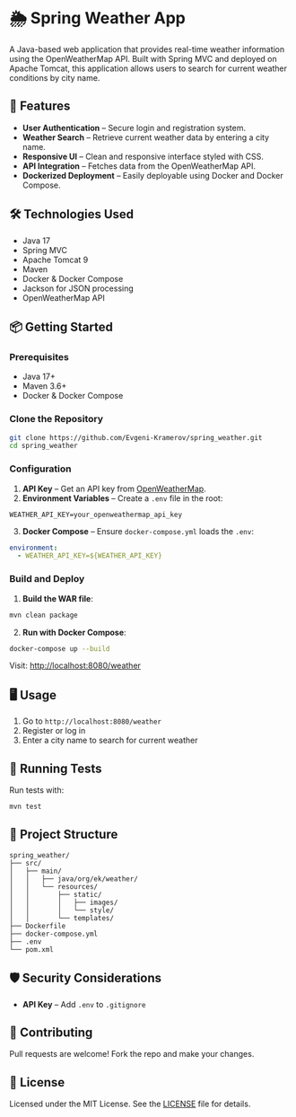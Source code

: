 # 🌦️ Spring Weather App

A Java-based web application that provides real-time weather information using the OpenWeatherMap API. Built with Spring MVC and deployed on Apache Tomcat, this application allows users to search for current weather conditions by city name.

## 🚀 Features

- **User Authentication** – Secure login and registration system.
- **Weather Search** – Retrieve current weather data by entering a city name.
- **Responsive UI** – Clean and responsive interface styled with CSS.
- **API Integration** – Fetches data from the OpenWeatherMap API.
- **Dockerized Deployment** – Easily deployable using Docker and Docker Compose.

## 🛠️ Technologies Used

- Java 17  
- Spring MVC  
- Apache Tomcat 9  
- Maven  
- Docker & Docker Compose  
- Jackson for JSON processing  
- OpenWeatherMap API  

## 📦 Getting Started

### Prerequisites

- Java 17+  
- Maven 3.6+  
- Docker & Docker Compose  

### Clone the Repository

```bash
git clone https://github.com/Evgeni-Kramerov/spring_weather.git
cd spring_weather
```

### Configuration

1. **API Key** – Get an API key from [OpenWeatherMap](https://openweathermap.org/api).
2. **Environment Variables** – Create a `.env` file in the root:

```
WEATHER_API_KEY=your_openweathermap_api_key
```

3. **Docker Compose** – Ensure `docker-compose.yml` loads the `.env`:

```yaml
environment:
  - WEATHER_API_KEY=${WEATHER_API_KEY}
```

### Build and Deploy

1. **Build the WAR file**:

```bash
mvn clean package
```

2. **Run with Docker Compose**:

```bash
docker-compose up --build
```

Visit: [http://localhost:8080/weather](http://localhost:8080/weather)

## 🖥️ Usage

1. Go to `http://localhost:8080/weather`  
2. Register or log in  
3. Enter a city name to search for current weather  

## 🧪 Running Tests

Run tests with:

```bash
mvn test
```

## 📁 Project Structure

```
spring_weather/
├── src/
│   ├── main/
│   │   ├── java/org/ek/weather/
│   │   └── resources/
│   │       ├── static/
│   │       │   ├── images/
│   │       │   └── style/
│   │       └── templates/
├── Dockerfile
├── docker-compose.yml
├── .env
└── pom.xml
```

## 🛡️ Security Considerations

- **API Key** – Add `.env` to `.gitignore`

## 🤝 Contributing

Pull requests are welcome! Fork the repo and make your changes.

## 📄 License

Licensed under the MIT License. See the [LICENSE](LICENSE) file for details.
